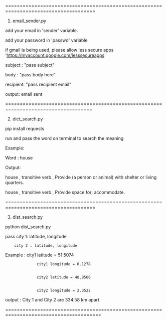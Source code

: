 
=====================================================================================


1. email_sender.py


add your email in 'sender' variable.


add your password in 'passwd' variable


if gmail is being used, please allow less secure apps  'https://myaccount.google.com/lesssecureapps'


subject : "pass subject"


body : "pass body here"


recipient:  "pass recipient email"


output: email sent


====================================================================================


2. dict_search.py


pip install requests


run and pass the word on terminal to search the meaning


Example:


Word : house


Output:


house ,  transitive verb ,  Provide (a person or animal) with shelter or living quarters.


house ,  transitive verb ,  Provide space for; accommodate.




=====================================================================================


3. dist_search.py


python  dist_search.py 


pass  city 1: latitude, longitude


	    city 2 : latitude, longitude
	    
	    

Example : 	city1 latitude = 51.5074


			      city1 longitude = 0.1278
			      
			      
			      city2 latitude = 48.8566
			      
			      
			      city2 longitude = 2.3522
			      
			      
			
output : City 1 and City 2 are 334.58 km apart


=======================================================================================

